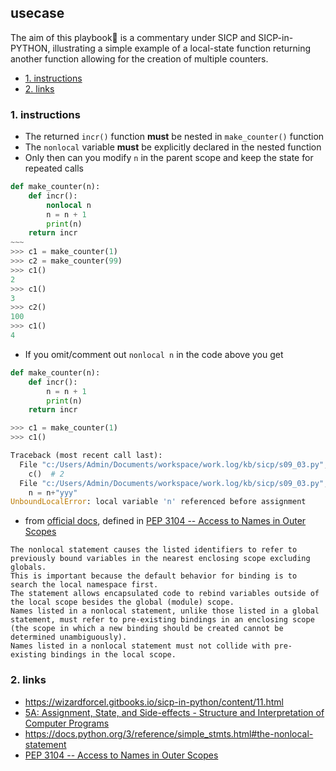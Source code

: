 ## usecase
The aim of this playbook🏁 is a commentary under SICP and SICP-in-PYTHON, illustrating a simple example of a local-state function returning another function allowing for the creation of multiple counters. 

<!-- TOC -->

- [1. instructions](#1-instructions)
- [2. links](#2-links)

<!-- /TOC -->

### 1. instructions
* The returned `incr()` function **must** be nested in `make_counter()` function
* The `nonlocal` variable **must** be explicitly declared in the nested function
* Only then can you modify `n` in the parent scope and keep the state for repeated calls

```python
def make_counter(n):
    def incr():
        nonlocal n
        n = n + 1
        print(n)
    return incr
~~~
>>> c1 = make_counter(1)
>>> c2 = make_counter(99)
>>> c1()
2
>>> c1()
3
>>> c2()
100
>>> c1()
4
```

* If you omit/comment out `nonlocal n` in the code above you get

```python
def make_counter(n):
    def incr():
        n = n + 1
        print(n)
    return incr

>>> c1 = make_counter(1)
>>> c1()

Traceback (most recent call last):
  File "c:/Users/Admin/Documents/workspace/work.log/kb/sicp/s09_03.py", line 10, in <module>
    c()  # 2
  File "c:/Users/Admin/Documents/workspace/work.log/kb/sicp/s09_03.py", line 4, in incr
    n = n+"yyy"
UnboundLocalError: local variable 'n' referenced before assignment
```

* from [official docs](https://docs.python.org/3/reference/simple_stmts.html#the-nonlocal-statement), defined in [PEP 3104 -- Access to Names in Outer Scopes](https://www.python.org/dev/peps/pep-3104/)

```
The nonlocal statement causes the listed identifiers to refer to previously bound variables in the nearest enclosing scope excluding globals. 
This is important because the default behavior for binding is to search the local namespace first. 
The statement allows encapsulated code to rebind variables outside of the local scope besides the global (module) scope.
Names listed in a nonlocal statement, unlike those listed in a global statement, must refer to pre-existing bindings in an enclosing scope (the scope in which a new binding should be created cannot be determined unambiguously).
Names listed in a nonlocal statement must not collide with pre-existing bindings in the local scope.
```
 
### 2. links
* https://wizardforcel.gitbooks.io/sicp-in-python/content/11.html
* [5A: Assignment, State, and Side-effects - Structure and Interpretation of Computer Programs](https://ocw.mit.edu/courses/electrical-engineering-and-computer-science/6-001-structure-and-interpretation-of-computer-programs-spring-2005/video-lectures/5a-assignment-state-and-side-effects/)
* https://docs.python.org/3/reference/simple_stmts.html#the-nonlocal-statement
* [PEP 3104 -- Access to Names in Outer Scopes](https://www.python.org/dev/peps/pep-3104/)
